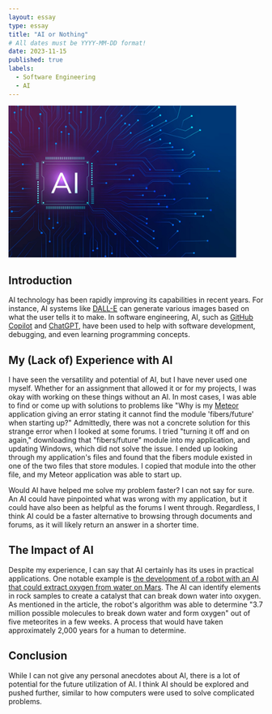 ```yaml
---
layout: essay
type: essay
title: "AI or Nothing"
# All dates must be YYYY-MM-DD format!
date: 2023-11-15
published: true
labels:
  - Software Engineering
  - AI
---
```


<img width="450px" class="rounded float-start pe-4" src="../img/ai-or-nothing/ai-img.jpg">

## Introduction

AI technology has been rapidly improving its capabilities in recent years. For instance, AI systems like [DALL-E](https://openai.com/dall-e-2) can generate various images based on what the user tells it to make. In software engineering, AI, such as [GitHub Copilot](https://openai.com/dall-e-2) and [ChatGPT](https://openai.com/blog/chatgpt), have been used to help with software development, debugging, and even learning programming concepts. 

## My (Lack of) Experience with AI

I have seen the versatility and potential of AI, but I have never used one myself. Whether for an assignment that allowed it or for my projects, I was okay with working on these things without an AI. In most cases, I was able to find or come up with solutions to problems like "Why is my [Meteor](https://www.meteor.com/) application giving an error stating it cannot find the module 'fibers/future' when starting up?" Admittedly, there was not a concrete solution for this strange error when I looked at some forums. I tried "turning it off and on again," downloading that "fibers/future" module into my application, and updating Windows, which did not solve the issue. I ended up looking through my application's files and found that the fibers module existed in one of the two files that store modules. I copied that module into the other file, and my Meteor application was able to start up.

Would AI have helped me solve my problem faster? I can not say for sure. An AI could have pinpointed what was wrong with my application, but it could have also been as helpful as the forums I went through. Regardless, I think AI could be a faster alternative to browsing through documents and forums, as it will likely return an answer in a shorter time.

## The Impact of AI

Despite my experience, I can say that AI certainly has its uses in practical applications. One notable example is [the development of a robot with an AI that could extract oxygen from water on Mars](https://www.smithsonianmag.com/smart-news/a-robotic-ai-chemist-could-make-oxygen-on-mars-180983268/). The AI can identify elements in rock samples to create a catalyst that can break down water into oxygen. As mentioned in the article, the robot's algorithm was able to determine "3.7 million possible molecules to break down water and form oxygen" out of five meteorites in a few weeks. A process that would have taken approximately 2,000 years for a human to determine.

## Conclusion

While I can not give any personal anecdotes about AI, there is a lot of potential for the future utilization of AI. I think AI should be explored and pushed further, similar to how computers were used to solve complicated problems.
